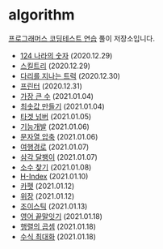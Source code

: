 # algorithm

[프로그래머스 코딩테스트 연습](https://programmers.co.kr/learn/challenges) 풀이 저장소입니다.

-   [124 나라의 숫자](https://programmers.co.kr/learn/courses/30/lessons/12899) (2020.12.29)
-   [스킬트리](https://programmers.co.kr/learn/courses/30/lessons/49993) (2020.12.29)
-   [다리를 지나는 트럭](https://programmers.co.kr/learn/courses/30/lessons/42583) (2020.12.30)
-   [프린터](https://programmers.co.kr/learn/courses/30/lessons/42587) (2020.12.31)
-   [가장 큰 수](https://programmers.co.kr/learn/courses/30/lessons/42746) (2021.01.04)
-   [최솟값 만들기](https://programmers.co.kr/learn/courses/30/lessons/12941) (2021.01.04)
-   [타겟 넘버](https://programmers.co.kr/learn/courses/30/lessons/43165) (2021.01.05)
-   [기능개발](https://programmers.co.kr/learn/courses/30/lessons/42586) (2021.01.06)
-   [문자열 압축](https://programmers.co.kr/learn/courses/30/lessons/60057) (2021.01.06)
-   [여행경로](https://programmers.co.kr/learn/courses/30/lessons/43164) (2021.01.07)
-   [삼각 달팽이](https://programmers.co.kr/learn/courses/30/lessons/68645) (2021.01.07)
-   [소수 찾기](https://programmers.co.kr/learn/courses/30/lessons/42839) (2021.01.08)
-   [H-Index](https://programmers.co.kr/learn/courses/30/lessons/42747) (2021.01.10)
-   [카펫](https://programmers.co.kr/learn/courses/30/lessons/42842) (2021.01.12)
-   [위장](https://programmers.co.kr/learn/courses/30/lessons/42578) (2021.01.12)
-   [조이스틱](https://programmers.co.kr/learn/courses/30/lessons/42860) (2021.01.13)
-   [영어 끝말잇기](https://programmers.co.kr/learn/courses/30/lessons/12981) (2021.01.18)
-   [행렬의 곱셈](https://programmers.co.kr/learn/courses/30/lessons/12949) (2021.01.18)
-   [수식 최대화](https://programmers.co.kr/learn/courses/30/lessons/67257) (2021.01.18)
